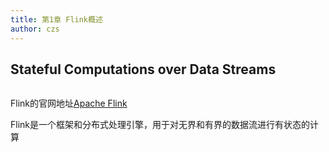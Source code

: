 ```yaml
---
title: 第1章 Flink概述
author: czs
---
```


## Stateful Computations over Data Streams

<img :src="$withBase('/28.png')">

Flink的官网地址[Apache Flink](https://flink.apache.org/)

Flink是一个框架和分布式处理引擎，用于对无界和有界的数据流进行有状态的计算

